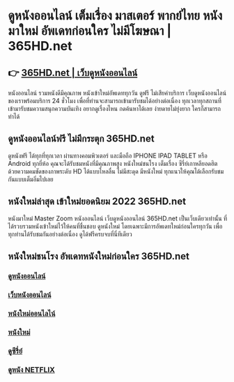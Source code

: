 # ดูหนังออนไลน์ เต็มเรื่อง มาสเตอร์ พากย์ไทย หนังมาใหม่ อัพเดทก่อนใคร ไม่มีโฆษณา | 365HD.net

## 👉 [ 365HD.net | เว็บดูหนังออนไลน์ ](https://bit.ly/3U8YlIR)

หนังออนไลน์ รวมหนังดีมีคุณภาพ หนังเข้าใหม่อัพเดททุกวัน ดูฟรี ไม่เสียค่าบริการ เว็บดูหนังออนไลน์ ของเราพร้อมบริการ 24 ชั่วโมง เพื่อที่ท่านจะสามารถเข้ามารับชมได้อย่างต่อเนื่อง ทุกเวลาทุกสถานที่ เข้ามารับชมความสนุกความบันเทิง อยากดูเรื่องไหน กดค้นหาได้เลย ง่ายดายไม่ยุ่งยาก ใครก็สามารถทำได้ 

## ดูหนังออนไลน์ฟรี ไม่มีกระตุก 365HD.net

ดูหนังฟรี ได้ทุกที่ทุกเวลา ผ่านทางคอมพิวเตอร์ และมือถือ IPHONE IPAD TABLET หรือ Android ทุกยี่ห้อ คุณจะได้รับชมหนังที่มีคุณภาพสูง หนังใหม่ชนโรง เต็มเรื่อง ซีรี่ย์เกาหลียอดฮิต ด้วยความคมชัดของภาพระดับ HD ได้แบบไหลลื่น ไม่มีสะดุด มีหนังใหม่ ทุกแนวให้คุณได้เลือกรับชมกันแบบเต็มอิ่มไปเลย

## หนังใหม่ล่าสุด เข้าใหม่ยอดนิยม 2022 365HD.net

หนังมาใหม่ Master Zoom หนังออนไลน์ เว็บดูหนังออนไลน์ 365HD.net เป็นเว็บเดียวเท่านั้น ที่ได้รวบรวมหนังเข้าใหม่ไว้ให้คนที่ชื่นชอบ ดูหนังใหม่ โดยเฉพาะมีการอัพเดทใหม่ก่อนใครทุกวัน เพื่อทุกท่านได้รับชมกันอย่างต่อเนื่อง ดูได้ฟรีครบจบที่นี่ทีเดียว

## หนังใหม่ชนโรง อัพเดทหนังใหม่ก่อนใคร 365HD.net

### [ดูหนังออนไลน์](https://bit.ly/3U8YlIR)
### [เว็บหนังออนไลน์](https://bit.ly/3U8YlIR)
### [หนังใหม่ออนไลไน์](https://bit.ly/3U8YlIR)
### [หนังใหม่](https://bit.ly/3S5tuen)
### [ดูซีรี่ย์](https://bit.ly/3DlLflt)
### [ดูหนัง NETFLIX](https://bit.ly/3qGyB91)
